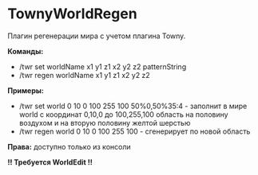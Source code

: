 TownyWorldRegen
===============

Плагин регенерации мира с учетом плагина Towny.

<b>Команды:</b>
<ul>
<li>/twr set worldName x1 y1 z1 x2 y2 z2 patternString</li>
<li>/twr regen worldName x1 y1 z1 x2 y2 z2</li>
</ul>

<b>Примеры:</b>
<ul>
<li>/twr set world 0 10 0 100 255 100 50%0,50%35:4 - заполнит в мире world с координат 0,10,0 до 100,255,100 область на половину воздухом и на вторую половину желтой шерстью</li>
<li>/twr regen world 0 10 0 100 255 100 - сгенерирует по новой область</li>
</ul>

<b>Права:</b> доступно только из консоли

<b>!! Требуется WorldEdit !!</b>
